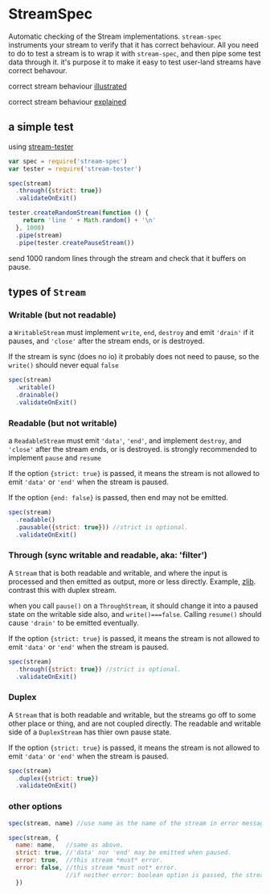 # StreamSpec

Automatic checking of the Stream implementations.
`stream-spec` instruments your stream to verify that it has correct behaviour.
All you need to do to test a stream is to wrap it with `stream-spec`, and then pipe
some test data through it.
it's purpose it to make it easy to test user-land streams have correct behavour.

correct stream behaviour [illustrated](https://github.com/dominictarr/stream-spec/blob/master/states.markdown)  

correct stream behaviour [explained](https://github.com/dominictarr/stream-spec/blob/master/stream_spec.md)  


## a simple test

using [stream-tester](https://github.com/dominictarr/stream-tester) 

``` js
var spec = require('stream-spec')
var tester = require('stream-tester')

spec(stream)
  .through({strict: true})
  .validateOnExit()

tester.createRandomStream(function () {
    return 'line ' + Math.random() + '\n'
  }, 1000)
  .pipe(stream)
  .pipe(tester.createPauseStream())

```

send 1000 random lines through the stream and check that
it buffers on pause.

## types of `Stream`

### Writable (but not readable)

a `WritableStream` must implement `write`, `end`, `destroy` and emit `'drain'` if it pauses,
and `'close'` after the stream ends, or is destroyed.

If the stream is sync (does no io) it probably does not need to pause, so the `write()` should never equal `false`

``` js
spec(stream)
  .writable()
  .drainable()
  .validateOnExit()
```

### Readable (but not writable)

a `ReadableStream` must emit `'data'`, `'end'`, and implement `destroy`,
and `'close'` after the stream ends, or is destroyed.
is strongly recommended to implement `pause` and `resume`

If the option `{strict: true}` is passed, it means the stream is not allowed to emit
`'data'` or `'end'` when the stream is paused.

If the option `{end: false}` is passed, then end may not be emitted.

``` js
spec(stream)
  .readable()
  .pausable({strict: true})) //strict is optional.
  .validateOnExit()
```

### Through (sync writable and readable, aka: 'filter')

A `Stream` that is both readable and writable, and where the input is processed and then emitted as output, more or less directly. 
Example, [zlib](http://nodejs.org/docs/api/zlib.html). contrast this with duplex stream.

when you call `pause()` on a `ThroughStream`, it should change it into a paused state on the writable side also,
and `write()===false`. Calling `resume()` should cause `'drain'` to be emitted eventually.

If the option `{strict: true}` is passed, it means the stream is not allowed to emit
`'data'` or `'end'` when the stream is paused.

``` js
spec(stream)
  .through({strict: true}) //strict is optional. 
  .validateOnExit()
```

### Duplex

A `Stream` that is both readable and writable, but the streams go off to some other place or thing,
and are not coupled directly. The readable and writable side of a `DuplexStream` has thier own pause state.

If the option `{strict: true}` is passed, it means the stream is not allowed to emit
`'data'` or `'end'` when the stream is paused.

``` js
spec(stream)
  .duplex({strict: true})
  .validateOnExit()
```

### other options

``` js
spec(stream, name) //use name as the name of the stream in error messages.

spec(stream, {
  name: name,   //same as above.
  strict: true, //'data' nor 'end' may be emitted when paused.
  error: true,  //this stream *must* error.
  error: false, //this stream *must not* error.
                //if neither error: boolean option is passed, the stream *may* error.
  })



```
